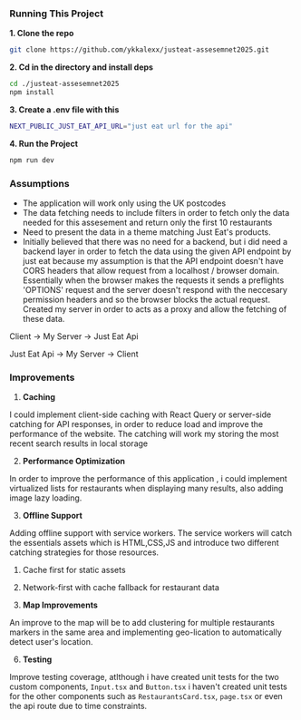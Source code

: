### Running This Project

**1. Clone the repo**

```bash
git clone https://github.com/ykkalexx/justeat-assesemnet2025.git
```

**2. Cd in the directory and install deps**

```bash
cd ./justeat-assesemnet2025
npm install
```

**3. Create a .env file with this**

```bash
NEXT_PUBLIC_JUST_EAT_API_URL="just eat url for the api"
```

**4. Run the Project**

```bash
npm run dev
```

### Assumptions

- The application will work only using the UK postcodes
- The data fetching needs to include filters in order to fetch only the data needed for this assesement and return only the first
  10 restaurants
- Need to present the data in a theme matching Just Eat's products.
- Initially believed that there was no need for a backend, but i did need a backend layer in order to fetch the data using the given API endpoint by just eat because my assumption is that the API endpoint doesn't have CORS headers that allow request from a localhost / browser domain. Essentially when the browser makes the requests it sends a preflights 'OPTIONS' request and the server doesn't respond with the neccesary permission headers and so the browser blocks the actual request. Created my server in order to acts as a proxy and allow the fetching of these data.

Client -> My Server -> Just Eat Api

Just Eat Api -> My Server -> Client

### Improvements

1. **Caching**

I could implement client-side caching with React Query or server-side catching for API responses, in order to reduce load and improve the performance of the website.
The catching will work my storing the most recent search results in local storage

2. **Performance Optimization**

In order to improve the performance of this application , i could implement virtualized lists for restaurants when displaying many results, also adding image lazy loading.

3. **Offline Support**

Adding offline support with service workers. The service workers will catch the essentials assets which is HTML,CSS,JS and introduce two different catching strategies for those resources.

1. Cache first for static assets
2. Network-first with cache fallback for restaurant data

3. **Map Improvements**

An improve to the map will be to add clustering for multiple restaurants markers in the same area and implementing geo-lication to automatically detect user's location.

6. **Testing**

Improve testing coverage, atlthough i have created unit tests for the two custom components, `Input.tsx` and `Button.tsx` i haven't created unit tests for the other components such as `RestaurantsCard.tsx`, `page.tsx` or even the api route due to time constraints.
